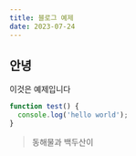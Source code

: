 ```yaml
---
title: 블로그 예제
date: 2023-07-24
---
```


## 안녕

이것은 예제입니다

```js
function test() {
  console.log('hello world');
}
```

> 동해물과 백두산이

